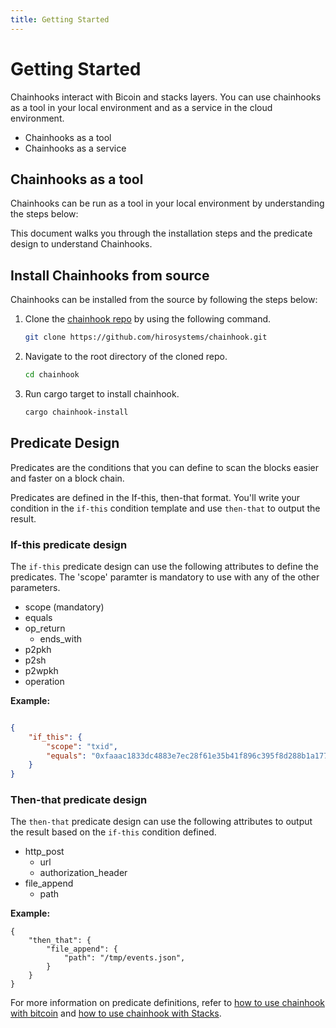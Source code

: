 ```yaml
---
title: Getting Started
---
```


# Getting Started

Chainhooks interact with Bicoin and stacks layers. You can use chainhooks as a tool in your local environment and as a service in the cloud environment. 

- Chainhooks as a tool
- Chainhooks as a service

## Chainhooks as a tool

Chainhooks can be run as a tool in your local environment by understanding the steps below:




This document walks you through the installation steps and the predicate design to understand Chainhooks.

## Install Chainhooks from source

Chainhooks can be installed from the source by following the steps below:

1. Clone the [chainhook repo](https://github.com/hirosystems/chainhook/) by using the following command.
   
   ```bash
   git clone https://github.com/hirosystems/chainhook.git
   ```

2. Navigate to the root directory of the cloned repo.
   
   ```bash
   cd chainhook
   ```

3. Run cargo target to install chainhook.
   
    ```bash
    cargo chainhook-install
    ```


## Predicate Design

Predicates are the conditions that you can define to scan the blocks easier and faster on a block chain.

Predicates are defined in the If-this, then-that format. You'll write your condition in the `if-this` condition template and use `then-that` to output the result.

### If-this predicate design

The `if-this` predicate design can use the following attributes to define the predicates. The 'scope' paramter is mandatory to use with any of the other parameters. 

- scope (mandatory)
- equals
- op_return
  - ends_with
- p2pkh
- p2sh
- p2wpkh
- operation

**Example:**

```json

{
    "if_this": {
        "scope": "txid",
        "equals": "0xfaaac1833dc4883e7ec28f61e35b41f896c395f8d288b1a177155de2abd6052f"
    }
}
```

### Then-that predicate design 

The `then-that` predicate design can use the following attributes to output the result based on the `if-this` condition defined.

- http_post
  - url
  - authorization_header
- file_append
  - path

**Example:**

```jsonc
{
    "then_that": {
        "file_append": {
            "path": "/tmp/events.json",
        }
    }
}
```

For more information on predicate definitions, refer to [how to use chainhook with bitcoin](how-to-se-chainhook-with-bitcoin.md) and [how to use chainhook with Stacks](how-to-use-chainhook-with-stacks.md).

